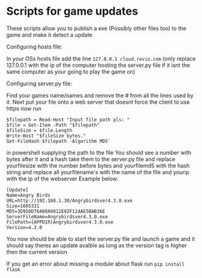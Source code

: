 # Scripts for game updates

These scripts allow you to publish a exe (Possibly other files too) to the game and make it detect a update

Configuring hosts file:

In your OSs hosts file add the line
`127.0.0.1 cloud.rovio.com` (only replace 127.0.0.1 with the ip of the computer hosting the server.py file if it isnt the same computer as your going to play the game on)

Configuring server.py file:

Find your games name/names and remove the # from all the lines used by it.
Next put your file onto a web server that doesnt force the client to use https now run 


```
$filepath = Read-Host "Input file path pls: "
$file = Get-Item -Path "$filepath"
$fileSize = $file.Length
Write-Host "$fileSize bytes."
Get-FileHash $filepath -Algorithm MD5`
```


in powershell supplying the path to the file
You should see a number with bytes after it and a hash take them to the server.py file and replace yourfilesize with the number before bytes and yourfilemd5 with the hash string and replace all yourfilename's with the name of the file and yourip with the ip of the webserver
Example below:


```
[Update]
Name=Angry Birds
URL=http://192.168.1.30/Angrybirdsver4.3.0.exe
Size=1605331
MD5=3D950D76A80A9812E92F124AE5BAB36E
ServerFileName=Angrybirdsver4.3.0.exe
FilePath=[APPDIR]Angrybirdsver4.3.0.exe
Version=4.3.0
```


You now should be able to start the server.py file and launch a game and it should say theres an update avalble as long as the version tag is higher then the current version

If you get an error about missing a module about flask run `pip install flask`


